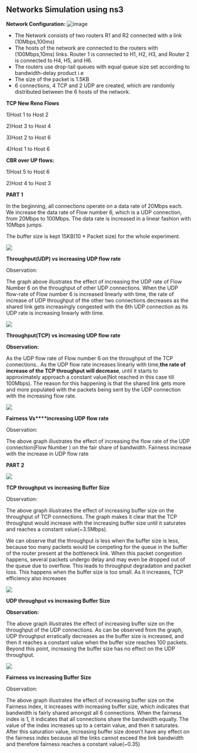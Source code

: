## Networks Simulation using ns3


**Network Configuration:**
![image](https://user-images.githubusercontent.com/45571579/144579026-5764690c-2a77-46e2-9812-0e5ab29a662d.png)


- The Network consists of two routers R1 and R2 connected with a link (10Mbps,100ms)
- The hosts of the network are connected to the routers with (100Mbps,10ms) links. Router 1 is connected to H1, H2, H3, and Router 2 is connected to H4, H5, and H6.
- The routers use drop-tail queues with equal queue size set according to bandwidth-delay product i.e
- The size of the packet is 1.5KB
- 6 connections, 4 TCP and 2 UDP are created, which are randomly distributed between the 6 hosts of the network.

**TCP New Reno Flows**

1)Host 1 to Host 2

2)Host 3 to Host 4

3)Host 2 to Host 6

4)Host 1 to Host 6

**CBR over UP flows:**

1)Host 5 to Host 6

2)Host 4 to Host 3

**PART 1**

In the beginning, all connections operate on a data rate of 20Mbps each. We increase the data rate of Flow number 6, which is a UDP connection, from 20Mbps to 100Mbps. The data rate is increased in a linear fashion with 10Mbps jumps.

The buffer size is kept 15KB(10 \* Packet size) for the whole experiment.

![](https://lh5.googleusercontent.com/4twMYTV3xlsaIPkhoWB7b3nllZOduSXy8KJmroLp7ZUBGtW0pMvBemr0dxwJyB3n7h0ckoRHNx0zVh3ssw0wgjyouwSOlaZxygIbrirbfRZv2HpqWz-kaR87oU6_IkeW920ZIWH2)

  
  
  


**Throughput(UDP) vs increasing UDP flow rate**

Observation:

The graph above illustrates the effect of increasing the UDP rate of Flow Number 6 on the throughput of other UDP connections. When the UDP flow-rate of Flow number 6 is increased linearly with time, the rate of increase of UDP throughput of the other two connections decreases as the shared link gets increasingly congested with the 6th UDP connection as its UDP rate is increasing linearly with time.

  
  
  
  
  
  
  
  


![](https://lh4.googleusercontent.com/04pMbpLfhDfQclOT5Y80aNYujDtj2ix7sggvu5HqfNSVD7lo30JePNOTytY7Osy9VOli2-0aouSi5zKVmmG13DKgwyCWj_sWaNxy-tNL4um4Q3XpyZtaqzeEi95bEU7GWPjujaDs)

**Throughput(TCP) vs increasing UDP flow rate**

**Observation:**

As the UDP flow rate of Flow number 6 on the throughput of the TCP connections.. As the UDP flow rate increases linearly with time,**the rate of increase of the TCP throughput will decrease**, until it starts to approximately approach a constant value(Not reached in this case till 100Mbps). The reason for this happening is that the shared link gets more and more populated with the packets being sent by the UDP connection with the increasing flow rate.

  
  
  


![](https://lh4.googleusercontent.com/Kq1EejDhe3PPlX037z0M7LCUhtle66ridl3vHKimwv3G-izjClid4bVV-UjKzN8UUKry2gsvxk-a3-ByRy_O8dKYrVNfKCa2EPx41A-5U_hhAsEjOsSKGmLQHnHjLvzRneyHV8HP)

**Fairness Vs****increasing UDP flow rate**

Observation:

The above graph illustrates the effect of increasing the flow rate of the UDP connection(Flow Number ) on the fair share of bandwidth. Fairness increase with the increase in UDP flow rate

  
  
  
  
  
  
  
  
  
  
  
  
  
  


**PART 2**

![](https://lh3.googleusercontent.com/pAgYFU6owMgj93HSd9OAOFuSLlX1D2easUqkvn3y-LLvSRQK6yLUFrCUskXmPIWx_8PPre3bKSM_KcUy42vnH0UaLky7AKz4hWVlc0TjcEESPGyVcCdvEQtj1WVgHW9Mm7Pp1aK8)

**TCP throughput vs increasing Buffer Size**

Observation:

The above graph illustrates the effect of increasing buffer size on the throughput of TCP connections. The graph makes it clear that the TCP throughput would increase with the increasing buffer size until it saturates and reaches a constant value(~3.5Mbps).

We can observe that the throughput is less when the buffer size is less, because too many packets would be competing for the queue in the buffer of the router present at the bottleneck link. When this packet congestion happens, several packets undergo delay and may even be dropped out of the queue due to overflow. This leads to throughput degradation and packet loss. This happens when the buffer size is too small. As it increases, TCP efficiency also increases

![](https://lh3.googleusercontent.com/i20hXdVEZv4thUXSq3QrIazxK7n8Zop4Zwc5EWbGPPjsgffn3jAJq1CQYl8kwrD9r5of7by1AJwDZPQLVQKhWIvB5mJoHfEX94t_IYlMyF77jPPKqut5Wlpx6eDaABL_GNTvW2E2)

**UDP throughput vs increasing Buffer Size**

**Observation:**

The above graph illustrates the effect of increasing buffer size on the throughput of the UDP connections. As can be observed from the graph, UDP throughput erratically decreases as the buffer size is increased, and then it reaches a constant value when the buffer size reaches 100 packets. Beyond this point, increasing the buffer size has no effect on the UDP throughput.

![](https://lh5.googleusercontent.com/rGMtw9anSUbbc6LsKgd5p-yMOpOA7v9RMO6_RWGMrqoWRjfitofRWWm3XXo5NwGUSm6PRExY-qtWR-pU3c1LlTP5vsX1xNLgeaYt9GAKf3rjy47ku4_WYUIOQVHr9rQkEJMd-P6E)

**Fairness vs increasing Buffer Size**

Observation:

The above graph illustrates the effect of increasing buffer size on the Fairness index, it increases with increasing buffer size, which indicates that bandwidth is fairly shared amongst all 6 connections. When the fairness index is 1, it indicates that all connections share the bandwidth equally. The value of the index increases up to a certain value, and then it saturates. After this saturation value, increasing buffer size doesn’t have any effect on the fairness index because all the links cannot exceed the link bandwidth and therefore fairness reaches a constant value(~0.35)

  
